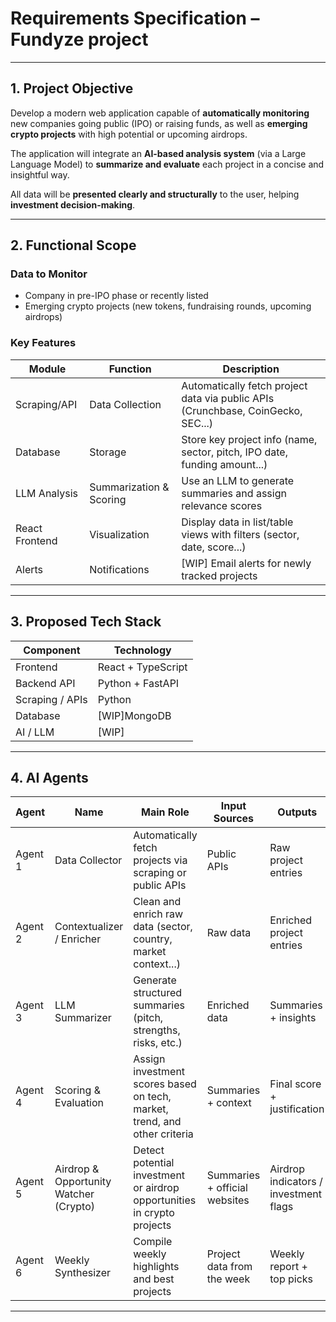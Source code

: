 # Requirements Specification – Fundyze project

---

## 1. Project Objective

Develop a modern web application capable of **automatically monitoring** new companies going public (IPO) or raising funds, as well as **emerging crypto projects** with high potential or upcoming airdrops.

The application will integrate an **AI-based analysis system** (via a Large Language Model) to **summarize and evaluate** each project in a concise and insightful way.

All data will be **presented clearly and structurally** to the user, helping **investment decision-making**.

---

## 2. Functional Scope

### Data to Monitor

- Company in pre-IPO phase or recently listed
- Emerging crypto projects (new tokens, fundraising rounds, upcoming airdrops)

### Key Features

| Module           | Function             | Description                                                                 |
|------------------|----------------------|-----------------------------------------------------------------------------|
| Scraping/API     | Data Collection      | Automatically fetch project data via public APIs (Crunchbase, CoinGecko, SEC...) |
| Database         | Storage              | Store key project info (name, sector, pitch, IPO date, funding amount...)   |
| LLM Analysis     | Summarization & Scoring | Use an LLM to generate summaries and assign relevance scores              |
| React Frontend   | Visualization        | Display data in list/table views with filters (sector, date, score...)     |
| Alerts           | Notifications        | [WIP] Email alerts for newly tracked projects                                     |

---

## 3. Proposed Tech Stack

| Component       | Technology                        |
|------------------|----------------------------------|
| Frontend         | React + TypeScript               |
| Backend API      | Python + FastAPI                 |
| Scraping / APIs  | Python                           |
| Database         | [WIP]MongoDB                     |
| AI / LLM         | [WIP]                            |

---

## 4. AI Agents

| Agent      | Name                        | Main Role                                                                  | Input Sources                        | Outputs                                |
|------------|-----------------------------|----------------------------------------------------------------------------|--------------------------------------|----------------------------------------|
| Agent 1    | Data Collector              | Automatically fetch projects via scraping or public APIs                   | Public APIs                          | Raw project entries                    |
| Agent 2    | Contextualizer / Enricher   | Clean and enrich raw data (sector, country, market context...)             | Raw data                             | Enriched project entries               |
| Agent 3    | LLM Summarizer              | Generate structured summaries (pitch, strengths, risks, etc.)              | Enriched data                        | Summaries + insights                   |
| Agent 4    | Scoring & Evaluation        | Assign investment scores based on tech, market, trend, and other criteria  | Summaries + context                  | Final score + justification            |
| Agent 5    | Airdrop & Opportunity Watcher (Crypto) | Detect potential investment or airdrop opportunities in crypto projects | Summaries + official websites        | Airdrop indicators / investment flags  |
| Agent 6    | Weekly Synthesizer          | Compile weekly highlights and best projects                                | Project data from the week           | Weekly report + top picks              |

---
